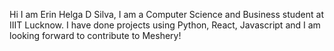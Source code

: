 Hi I am Erin Helga D Silva, I am a Computer Science and Business student at IIIT Lucknow.
I have done projects using Python, React, Javascript and I am looking forward to contribute to Meshery!
